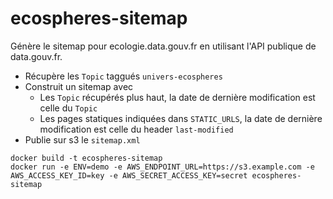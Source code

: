 # ecospheres-sitemap

Génère le sitemap pour ecologie.data.gouv.fr en utilisant l'API publique de data.gouv.fr.

- Récupère les `Topic` taggués `univers-ecospheres`
- Construit un sitemap avec
    - Les `Topic` récupérés plus haut, la date de dernière modification est celle du `Topic`
    - Les pages statiques indiquées dans `STATIC_URLS`, la date de dernière modification est celle du header `last-modified`
- Publie sur s3 le `sitemap.xml`


```shell
docker build -t ecospheres-sitemap
docker run -e ENV=demo -e AWS_ENDPOINT_URL=https://s3.example.com -e AWS_ACCESS_KEY_ID=key -e AWS_SECRET_ACCESS_KEY=secret ecospheres-sitemap
```
